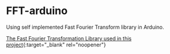 # FFT-arduino
Using self implemented Fast Fourier Transform library in Arduino.

[The Fast Fourier Transformation Library used in this project](https://github.com/Yuyu378/FFT-msvc){:target="_blank" rel="noopener"}
